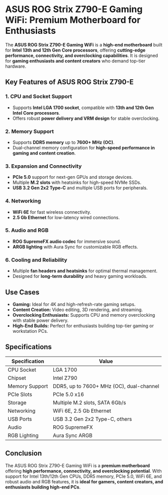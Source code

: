 # ASUS ROG Strix Z790-E Gaming WiFi: Premium Motherboard for Enthusiasts

The **ASUS ROG Strix Z790-E Gaming WiFi** is a **high-end motherboard** built for **Intel 13th and 12th Gen Core processors**, offering **cutting-edge performance, connectivity, and overclocking capabilities**. It is designed for **gaming enthusiasts and content creators** who demand top-tier hardware.

## Key Features of ASUS ROG Strix Z790-E

### 1. **CPU and Socket Support**

* Supports **Intel LGA 1700 socket**, compatible with **13th and 12th Gen Intel Core processors**.
* Offers robust **power delivery and VRM design** for stable overclocking.

### 2. **Memory Support**

* Supports **DDR5 memory** up to **7600+ MHz (OC)**.
* Dual-channel memory configuration for **high-speed performance in gaming and content creation**.

### 3. **Expansion and Connectivity**

* **PCIe 5.0** support for next-gen GPUs and storage devices.
* Multiple **M.2 slots** with heatsinks for high-speed NVMe SSDs.
* **USB 3.2 Gen 2x2 Type-C** and multiple USB ports for peripherals.

### 4. **Networking**

* **WiFi 6E** for fast wireless connectivity.
* **2.5 Gb Ethernet** for low-latency wired connections.

### 5. **Audio and RGB**

* **ROG SupremeFX audio codec** for immersive sound.
* **ARGB lighting** with Aura Sync for customizable RGB effects.

### 6. **Cooling and Reliability**

* Multiple **fan headers and heatsinks** for optimal thermal management.
* Designed for **long-term durability** and heavy gaming workloads.

## Use Cases

* **Gaming:** Ideal for 4K and high-refresh-rate gaming setups.
* **Content Creation:** Video editing, 3D rendering, and streaming.
* **Overclocking Enthusiasts:** Supports CPU and memory overclocking with stable power delivery.
* **High-End Builds:** Perfect for enthusiasts building top-tier gaming or workstation PCs.

## Specifications

| Specification  | Value                                    |
| -------------- | ---------------------------------------- |
| CPU Socket     | LGA 1700                                 |
| Chipset        | Intel Z790                               |
| Memory Support | DDR5, up to 7600+ MHz (OC), dual-channel |
| PCIe Slots     | PCIe 5.0 x16                             |
| Storage        | Multiple M.2 slots, SATA 6Gb/s           |
| Networking     | WiFi 6E, 2.5 Gb Ethernet                 |
| USB Ports      | USB 3.2 Gen 2x2 Type-C, others           |
| Audio          | ROG SupremeFX                            |
| RGB Lighting   | Aura Sync ARGB                           |

## Conclusion

The ASUS ROG Strix Z790-E Gaming WiFi is a **premium motherboard** offering **high performance, connectivity, and overclocking potential**. With support for Intel 13th/12th Gen CPUs, DDR5 memory, PCIe 5.0, WiFi 6E, and robust audio and RGB features, it is **ideal for gamers, content creators, and enthusiasts building high-end PCs**.
